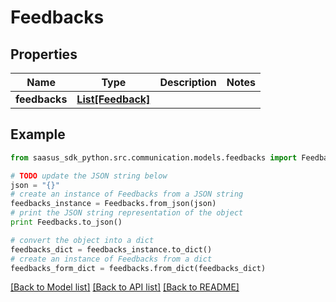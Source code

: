 # Feedbacks


## Properties
Name | Type | Description | Notes
------------ | ------------- | ------------- | -------------
**feedbacks** | [**List[Feedback]**](Feedback.md) |  | 

## Example

```python
from saasus_sdk_python.src.communication.models.feedbacks import Feedbacks

# TODO update the JSON string below
json = "{}"
# create an instance of Feedbacks from a JSON string
feedbacks_instance = Feedbacks.from_json(json)
# print the JSON string representation of the object
print Feedbacks.to_json()

# convert the object into a dict
feedbacks_dict = feedbacks_instance.to_dict()
# create an instance of Feedbacks from a dict
feedbacks_form_dict = feedbacks.from_dict(feedbacks_dict)
```
[[Back to Model list]](../README.md#documentation-for-models) [[Back to API list]](../README.md#documentation-for-api-endpoints) [[Back to README]](../README.md)


